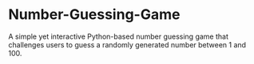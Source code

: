 # Number-Guessing-Game
A simple yet interactive Python-based number guessing game that challenges users to guess a randomly generated number between 1 and 100.
